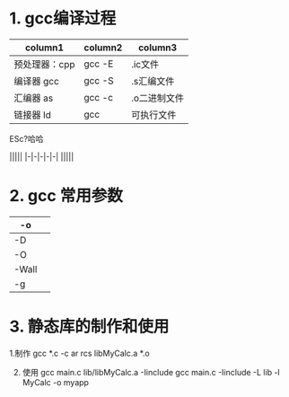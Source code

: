 # 1. gcc编译过程
|column1|column2|column3|
|-|-|-|
|预处理器：cpp|gcc -E|.ic文件|
|编译器 gcc|gcc -S|.s汇编文件|
|汇编器 as|gcc -c|.o二进制文件|
|链接器 ld|gcc |可执行文件|

ESc?哈哈

|||||
|-|-|-|-|-|
|||||

# 2. gcc 常用参数
|-o||
|-|-|
|-D||
|-O||
|-Wall||
|-g||

# 3. 静态库的制作和使用
1.制作
gcc *.c -c
ar rcs libMyCalc.a *.o


2. 使用
 gcc main.c lib/libMyCalc.a -Iinclude
 gcc main.c -Iinclude -L lib -l MyCalc -o myapp




